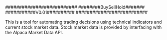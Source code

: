 ##########################
########BuySellHold#######
###########V0.01##########
##########################

This is a tool for automating trading decisions using technical indicators and current stock market data.
Stock market data is provided by interfacing with the Alpaca Market Data API.